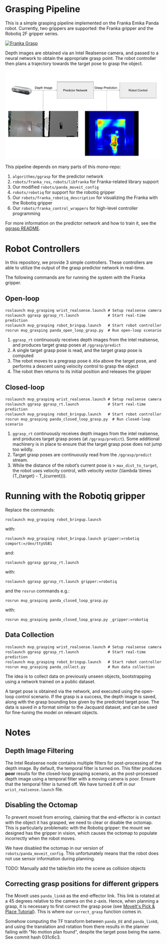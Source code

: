 # Grasping Pipeline

This is a simple grasping pipeline implemented on the Franka Emika Panda robot.
Currently, two grippers are supported: the Franka gripper and the Robotiq 2F
gripper series.

[![Franka Grasp](https://j.gifs.com/L7op6r.gif)](https://www.youtube.com/watch?v=5qAasB84R9E)

Depth images are obtained via an Intel Realsense camera, and passed to a neural
network to obtain the appropriate grasp point. The robot controller then plans a
trajectory towards the target pose to grasp the object.

![Grasp Pipeline](media/grasp_pipeline.png)

This pipeline depends on many parts of this mono-repo:

1. `algorithms/ggrasp` for the predictor network
2. `robots/franka_ros`, `robots/libfranka` for Franka-related library support
3. Our modified `robots/panda_moveit_config`
4. `robots/robotiq` for support for the robotiq gripper
5. Our `robots/franka_robotiq_description` for visualizing the Franka with the Robotiq gripper
6. Our `robots/franka_control_wrappers` for high-level controller programming

For more information on the predictor network and how to train it, see the
[ggrasp README](../../algorithms/ggrasp/README.md).

# Robot Controllers

In this repository, we provide 3 simple controllers. These controllers are able
to utilize the output of the grasp predictor network in real-time.

The following commands are for running the system with the Franka gripper.

## Open-loop

    roslaunch mvp_grasping wrist_realsense.launch # Setup realsense camera
    roslaunch ggrasp ggrasp_rt.launch             # Start real-time prediction
    roslaunch mvp_grasping robot_bringup.launch   # Start robot controller
    rosrun mvp_grasping panda_open_loop_grasp.py  # Run open-loop scenario

1.  `ggrasp_rt` continuously receives depth images from the intel realsense, and
    produces target grasp poses at `/ggrasp/predict`
2.  A single target grasp pose is read, and the target grasp pose is computed
3.  The robot moves to a pregrasp pose `0.05m` above the target pose, and
    performs a descent using velocity control to grasp the object
4.  The robot then returns to its initial position and releases the gripper

## Closed-loop

    roslaunch mvp_grasping wrist_realsense.launch # Setup realsense camera
    roslaunch ggrasp ggrasp_rt.launch             # Start real-time prediction
    roslaunch mvp_grasping robot_bringup.launch   # Start robot controller
    rosrun mvp_grasping panda_closed_loop_grasp.py  # Run closed-loop scenario

1.  `ggrasp_rt` continuously receives depth images from the intel realsense, and
    produces target grasp poses (at `/ggrasp/predict`). Some additional machinery
    is in place to ensure that the target grasp pose does not jump too wildly.
2.  Target grasp poses are continuously read from the `/ggrasp/predict` stream.
3.  While the distance of the robot&rsquo;s current pose is > `max_dist_to_target`, the
    robot uses velocity control, with velocity vector \(\lambda \times
       (T_{target} - T_{current})\).


# Running with the Robotiq gripper

Replace the commands:

    roslaunch mvp_grasping robot_bringup.launch

with:

    roslaunch mvp_grasping robot_bringup.launch gripper:=robotiq comport:=/dev/ttyUSB1

and:

    roslaunch ggrasp ggrasp_rt.launch

with:

    roslaunch ggrasp ggrasp_rt.launch gripper:=robotiq

and the `rosrun` commands e.g.:

    rosrun mvp_grasping panda_closed_loop_grasp.py

with:

    rosrun mvp_grasping panda_closed_loop_grasp.py _gripper:=robotiq

## Data Collection

    roslaunch mvp_grasping wrist_realsense.launch # Setup realsense camera
    roslaunch ggrasp ggrasp_rt.launch             # Start real-time prediction
    roslaunch mvp_grasping robot_bringup.launch   # Start robot controller
    rosrun mvp_grasping panda_collect.py          # Run data collection

The idea is to collect data on previously unseen objects, bootstrapping using a
network trained on a public dataset.

A target pose is obtained via the network, and executed using the open-loop
control scenario. If the grasp is a success, the depth image is saved, along
with the grasp bounding box given by the predicted target pose. The data is
saved in a format similar to the Jacquard dataset, and can be used for
fine-tuning the model on relevant objects.

# Notes

## Depth Image Filtering

The Intel Realsense node contains multiple filters for post-processing of the
depth image. By default, the temporal filter is turned on. This filter produces
**poor** results for the closed-loop grasping scenario, as the post-processed
depth image using a temporal filter with a moving camera is poor. Ensure that
the temporal filter is turned off. We have turned it off in our
`wrist_realsense.launch` file.

## Disabling the Octomap

To prevent moveit from erroring, claiming that the end-effector is in contact
with the object it has grasped, we need to clear or disable the octomap. This is
particularly problematic with the Robotiq gripper: the mount we designed has the
gripper in vision, which causes the octomap to populate incorrectly when the robot
moves.

We have disabled the octomap in our version of `robots/panda_moveit_config`.
This unfortunately means that the robot does not use sensor information during
planning.

TODO: Manually add the table/bin into the scene as collision objects 

## Correcting grasp positions for different grippers

The MoveIt uses `panda_link8` as the end-effector link. This link is rotated at
a 45 degrees relative to the camera on the z-axis. Hence, when planning a grasp,
it is necessary to first correct the grasp pose (see [MoveIt's Pick & Place
Tutorial](https://ros-planning.github.io/moveit_tutorials/doc/pick_place/pick_place_tutorial.html#setting-grasp-pose)).
This is where our `correct_grasp` function comes in.

Somehow computing the TF transform between `panda_EE` and `panda_link8`, and
using the translation and rotation from there results in the planner failing
with "No motion plan found", despite the target pose being the same. See commit
hash 031c6c3.
